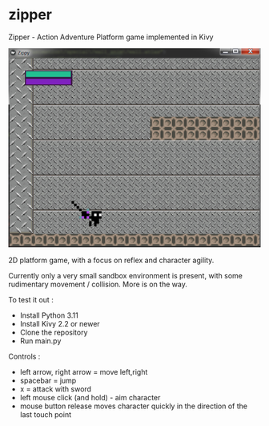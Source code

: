 # zipper
Zipper - Action Adventure Platform game implemented in Kivy 

![Zipper](zippy_screenshot.png?raw=true)

2D platform game, with a focus on reflex and character agility.

Currently only a very small sandbox environment is present, with some rudimentary movement / collision.  More is on the way.

To test it out :

- Install Python 3.11
- Install Kivy 2.2 or newer
- Clone the repository
- Run main.py

Controls : 

- left arrow, right arrow = move left,right
- spacebar = jump
- x = attack with sword
- left mouse click (and hold) - aim character
- mouse button release moves character quickly in the direction of the last touch point

